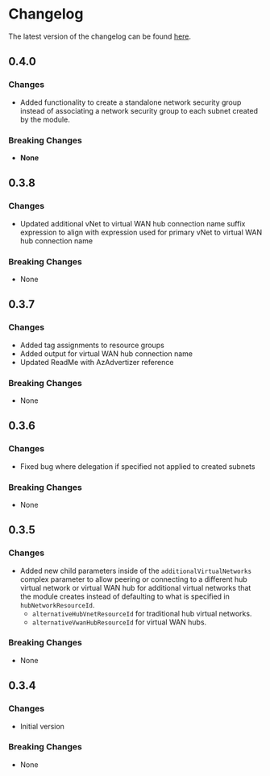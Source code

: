 # Changelog

The latest version of the changelog can be found [here](https://github.com/Azure/bicep-registry-modules/blob/main/avm/ptn/lz/sub-vending/CHANGELOG.md).

## 0.4.0

### Changes

- Added functionality to create a standalone network security group instead of associating a network security group to each subnet created by the module.

### Breaking Changes

- **None**

## 0.3.8

### Changes

- Updated additional vNet to virtual WAN hub connection name suffix expression to align with expression used for primary vNet to virtual WAN hub connection name

### Breaking Changes

- None

## 0.3.7

### Changes

- Added tag assignments to resource groups
- Added output for virtual WAN hub connection name
- Updated ReadMe with AzAdvertizer reference

### Breaking Changes

- None

## 0.3.6

### Changes

- Fixed bug where delegation if specified not applied to created subnets

### Breaking Changes

- None

## 0.3.5

### Changes

- Added new child parameters inside of the `additionalVirtualNetworks` complex parameter to allow peering or connecting to a different hub virtual network or virtual WAN hub for additional virtual networks that the module creates instead of defaulting to what is specified in `hubNetworkResourceId`.
  - `alternativeHubVnetResourceId` for traditional hub virtual networks.
  - `alternativeVwanHubResourceId` for virtual WAN hubs.

### Breaking Changes

- None

## 0.3.4

### Changes

- Initial version

### Breaking Changes

- None
